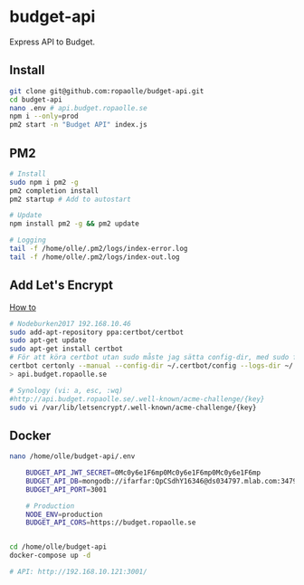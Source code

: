 # budget-api

Express API to Budget.

## Install

```bash
git clone git@github.com:ropaolle/budget-api.git
cd budget-api
nano .env # api.budget.ropaolle.se
npm i --only=prod
pm2 start -n "Budget API" index.js
```

## PM2

```bash
# Install
sudo npm i pm2 -g
pm2 completion install
pm2 startup # Add to autostart

# Update
npm install pm2 -g && pm2 update

# Logging
tail -f /home/olle/.pm2/logs/index-error.log
tail -f /home/olle/.pm2/logs/index-out.log
```

## Add Let's Encrypt

[How to](https://itnext.io/node-express-letsencrypt-generate-a-free-ssl-certificate-and-run-an-https-server-in-5-minutes-a730fbe528ca)

```bash
# Nodeburken2017 192.168.10.46
sudo add-apt-repository ppa:certbot/certbot
sudo apt-get update
sudo apt-get install certbot
# För att köra certbot utan sudo måste jag sätta config-dir, med sudo får node inte access till filerna.
certbot certonly --manual --config-dir ~/.certbot/config --logs-dir ~/.certbot/logs --work-dir ~/.certbot/work
> api.budget.ropaolle.se

# Synology (vi: a, esc, :wq)
#http://api.budget.ropaolle.se/.well-known/acme-challenge/{key}
sudo vi /var/lib/letsencrypt/.well-known/acme-challenge/{key}
```

## Docker

```bash
nano /home/olle/budget-api/.env

    BUDGET_API_JWT_SECRET=0Mc0y6e1F6mp0Mc0y6e1F6mp0Mc0y6e1F6mp
    BUDGET_API_DB=mongodb://ifarfar:QpCSdhY16346@ds034797.mlab.com:34797/ropaolle
    BUDGET_API_PORT=3001

    # Production
    NODE_ENV=production
    BUDGET_API_CORS=https://budget.ropaolle.se


cd /home/olle/budget-api
docker-compose up -d

# API: http://192.168.10.121:3001/
```